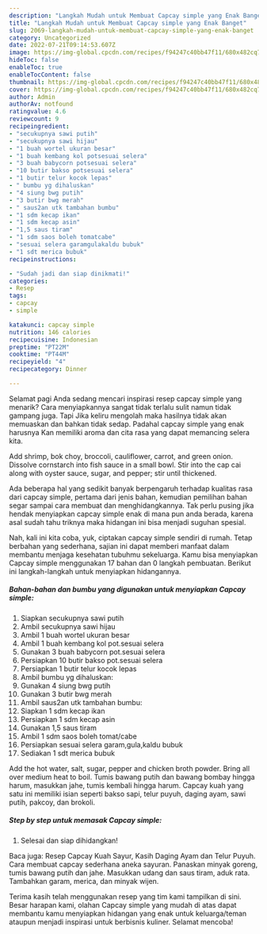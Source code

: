 ```yaml
---
description: "Langkah Mudah untuk Membuat Capcay simple yang Enak Banget"
title: "Langkah Mudah untuk Membuat Capcay simple yang Enak Banget"
slug: 2069-langkah-mudah-untuk-membuat-capcay-simple-yang-enak-banget
category: Uncategorized
date: 2022-07-21T09:14:53.607Z
image: https://img-global.cpcdn.com/recipes/f94247c40bb47f11/680x482cq70/capcay-simple-foto-resep-utama.jpg
hideToc: false
enableToc: true
enableTocContent: false
thumbnail: https://img-global.cpcdn.com/recipes/f94247c40bb47f11/680x482cq70/capcay-simple-foto-resep-utama.jpg
cover: https://img-global.cpcdn.com/recipes/f94247c40bb47f11/680x482cq70/capcay-simple-foto-resep-utama.jpg
author: Admin
authorAv: notfound
ratingvalue: 4.6
reviewcount: 9
recipeingredient:
- "secukupnya sawi putih"
- "secukupnya sawi hijau"
- "1 buah wortel ukuran besar"
- "1 buah kembang kol potsesuai selera"
- "3 buah babycorn potsesuai selera"
- "10 butir bakso potsesuai selera"
- "1 butir telur kocok lepas"
- " bumbu yg dihaluskan"
- "4 siung bwg putih"
- "3 butir bwg merah"
- " saus2an utk tambahan bumbu"
- "1 sdm kecap ikan"
- "1 sdm kecap asin"
- "1,5 saus tiram"
- "1 sdm saos boleh tomatcabe"
- "sesuai selera garamgulakaldu bubuk"
- "1 sdt merica bubuk"
recipeinstructions:

- "Sudah jadi dan siap dinikmati!"
categories:
- Resep
tags:
- capcay
- simple

katakunci: capcay simple 
nutrition: 146 calories
recipecuisine: Indonesian
preptime: "PT22M"
cooktime: "PT44M"
recipeyield: "4"
recipecategory: Dinner

---
```



Selamat pagi Anda sedang mencari inspirasi resep capcay simple yang menarik? Cara menyiapkannya sangat tidak terlalu sulit namun tidak gampang juga. Tapi Jika keliru mengolah maka hasilnya tidak akan memuaskan dan bahkan tidak sedap. Padahal capcay simple yang enak harusnya Kan memiliki aroma dan cita rasa yang dapat memancing selera kita.


Add shrimp, bok choy, broccoli, cauliflower, carrot, and green onion. Dissolve cornstarch into fish sauce in a small bowl. Stir into the cap cai along with oyster sauce, sugar, and pepper; stir until thickened.

Ada beberapa hal yang sedikit banyak berpengaruh terhadap kualitas rasa dari capcay simple, pertama dari jenis bahan, kemudian pemilihan bahan segar sampai cara membuat dan menghidangkannya. Tak perlu pusing jika hendak menyiapkan capcay simple enak di mana pun anda berada, karena asal sudah tahu triknya maka hidangan ini bisa menjadi suguhan spesial.


Nah, kali ini kita coba, yuk, ciptakan capcay simple sendiri di rumah. Tetap berbahan yang sederhana, sajian ini dapat memberi manfaat dalam membantu menjaga kesehatan tubuhmu sekeluarga. Kamu bisa menyiapkan Capcay simple menggunakan 17 bahan dan 0 langkah pembuatan. Berikut ini langkah-langkah untuk menyiapkan hidangannya.

<!--inarticleads1-->

##### Bahan-bahan dan bumbu yang digunakan untuk menyiapkan Capcay simple:

1. Siapkan secukupnya sawi putih
1. Ambil secukupnya sawi hijau
1. Ambil 1 buah wortel ukuran besar
1. Ambil 1 buah kembang kol pot.sesuai selera
1. Gunakan 3 buah babycorn pot.sesuai selera
1. Persiapkan 10 butir bakso pot.sesuai selera
1. Persiapkan 1 butir telur kocok lepas
1. Ambil  bumbu yg dihaluskan:
1. Gunakan 4 siung bwg putih
1. Gunakan 3 butir bwg merah
1. Ambil  saus2an utk tambahan bumbu:
1. Siapkan 1 sdm kecap ikan
1. Persiapkan 1 sdm kecap asin
1. Gunakan 1,5 saus tiram
1. Ambil 1 sdm saos boleh tomat/cabe
1. Persiapkan sesuai selera garam,gula,kaldu bubuk
1. Sediakan 1 sdt merica bubuk


Add the hot water, salt, sugar, pepper and chicken broth powder. Bring all over medium heat to boil. Tumis bawang putih dan bawang bombay hingga harum, masukkan jahe, tumis kembali hingga harum. Capcay kuah yang satu ini memiliki isian seperti bakso sapi, telur puyuh, daging ayam, sawi putih, pakcoy, dan brokoli. 

<!--inarticleads2-->

##### Step by step untuk memasak Capcay simple:


1. Selesai dan siap dihidangkan!

Baca juga: Resep Capcay Kuah Sayur, Kasih Daging Ayam dan Telur Puyuh. Cara membuat capcay sederhana aneka sayuran. Panaskan minyak goreng, tumis bawang putih dan jahe. Masukkan udang dan saus tiram, aduk rata. Tambahkan garam, merica, dan minyak wijen. 

Terima kasih telah menggunakan resep yang tim kami tampilkan di sini. Besar harapan kami, olahan Capcay simple yang mudah di atas dapat membantu kamu menyiapkan hidangan yang enak untuk keluarga/teman ataupun menjadi inspirasi untuk berbisnis kuliner. Selamat mencoba!

